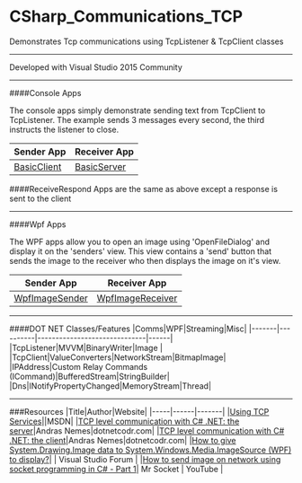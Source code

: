 # CSharp_Communications_TCP
Demonstrates Tcp communications using TcpListener &amp; TcpClient classes

---

Developed with Visual Studio 2015 Community

---

####Console Apps

The console apps simply demonstrate sending text from TcpClient to TcpListener. The example sends 3 messages every second, the third instructs the listener to close.

|Sender App| Receiver App|
|----------|-------------|
|[BasicClient](https://github.com/Apollo013/CSharp_Communications_TCP/blob/master/BasicClient/Program.cs)|[BasicServer](https://github.com/Apollo013/CSharp_Communications_TCP/blob/master/BasicServer/Program.cs)|


####ReceiveRespond Apps are the same as above except a response is sent to the client

---

####Wpf Apps

The WPF apps allow you to open an image using 'OpenFileDialog' and display it on the 'senders' view. This view contains a 'send' button that sends the image to the receiver who then displays the image on it's view.

|Sender App| Receiver App|
|----------|-------------|
|[WpfImageSender](https://github.com/Apollo013/CSharp_Communications_TCP/blob/master/WpfImageSender/ViewModels/ImageViewModel.cs)|[WpfImageReceiver](https://github.com/Apollo013/CSharp_Communications_TCP/blob/master/WpfImageReceiver/ViewModels/ImageViewModel.cs)|


---

####DOT NET Classes/Features
|Comms|WPF|Streaming|Misc|
|-------|----------|------------------------------|------|
|TcpListener|MVVM|BinaryWriter|Image |
|TcpClient|ValueConverters|NetworkStream|BitmapImage|
|IPAddress|Custom Relay Commands (ICommand)|BufferedStream|StringBuilder|
|Dns|INotifyPropertyChanged|MemoryStream|Thread|

---

###Resources
|Title|Author|Website|
|-----|------|-------|
|[Using TCP Services](https://msdn.microsoft.com/en-us/library/k8azesy5(v=vs.110).aspx)||MSDN|
|[TCP level communication with C# .NET: the server](https://dotnetcodr.com/2016/03/02/tcp-level-communication-with-c-net-the-server/)|Andras Nemes|dotnetcodr.com|
|[TCP level communication with C# .NET: the client](https://dotnetcodr.com/2016/03/10/tcp-level-communication-with-c-net-the-client/)|Andras Nemes|dotnetcodr.com|
|[How to give System.Drawing.Image data to System.Windows.Media.ImageSource (WPF) to display?](https://social.msdn.microsoft.com/Forums/vstudio/en-US/833ca60f-6a11-4836-bb2b-ef779dfe3ff0/how-to-give-systemdrawingimage-data-to-systemwindowsmediaimagesource-wpf-to-display?forum=wpf)| | Visual Studio Forum |
|[How to send image on network using socket programming in C# - Part 1](https://www.youtube.com/watch?v=_AXVfzoWnks)| Mr Socket | YouTube |

